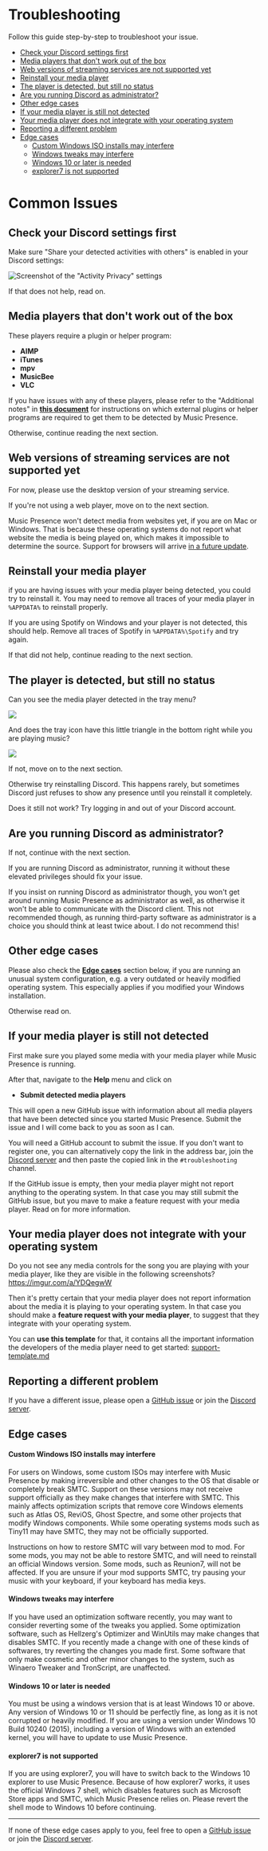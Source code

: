 # Troubleshooting

Follow this guide step-by-step to troubleshoot your issue.

* [Check your Discord settings first](#check-your-discord-settings-first)
* [Media players that don't work out of the box](#media-players-that-dont-work-out-of-the-box)
* [Web versions of streaming services are not supported yet](#web-versions-of-streaming-services-are-not-supported-yet)
* [Reinstall your media player](#reinstall-your-media-player)
* [The player is detected, but still no status](#the-player-is-detected-but-still-no-status)
* [Are you running Discord as administrator?](#are-you-running-discord-as-administrator)
* [Other edge cases](#other-edge-cases)
* [If your media player is still not detected](#if-your-media-player-is-still-not-detected)
* [Your media player does not integrate with your operating system](#your-media-player-does-not-integrate-with-your-operating-system)
* [Reporting a different problem](#reporting-a-different-problem)
* [Edge cases](#edge-cases)
    * [Custom Windows ISO installs may interfere](#custom-windows-iso-installs-may-interfere)
    * [Windows tweaks may interfere](#windows-tweaks-may-interfere)
    * [Windows 10 or later is needed](#windows-10-or-later-is-needed)
    * [explorer7 is not supported](#explorer7-is-not-supported)

# Common Issues 

## Check your Discord settings first

Make sure "Share your detected activities with others"
is enabled in your Discord settings:

![Screenshot of the "Activity Privacy" settings](../assets/screenshot-discord-activity-settings.png)

If that does not help, read on.

## Media players that don't work out of the box

These players require a plugin or helper program:

- **AIMP**
- **iTunes**
- **mpv**
- **MusicBee**
- **VLC**

If you have issues with any of these players,
please refer to the "Additional notes" in
[**this document**](https://github.com/ungive/discord-music-presence/blob/master/documentation/supported-media-players.md)
for instructions on which external plugins or helper programs are required
to get them to be detected by Music Presence.

Otherwise, continue reading the next section.

## Web versions of streaming services are not supported yet

For now, please use the desktop version of your streaming service.

If you're not using a web player, move on to the next section.

Music Presence won't detect media from websites yet,
if you are on Mac or Windows.
That is because these operating systems do not report
what website the media is being played on,
which makes it impossible to determine the source.
Support for browsers will arrive
[in a future update](https://github.com/ungive/discord-music-presence/issues/5).

## Reinstall your media player

if you are having issues with your media player being detected,
you could try to reinstall it. You may need to remove
all traces of your media player in `%APPDATA%` to
reinstall properly.

If you are using Spotify on Windows
and your player is not detected, this
should help. Remove all traces of 
Spotify in `%APPDATA%\Spotify` and 
try again.

If that did not help, continue reading to the next section.

## The player is detected, but still no status

Can you see the media player detected in the tray menu?

![](../assets/screenshot-tray-player-active.png)

And does the tray icon have this little triangle in the bottom right
while you are playing music?

![](../assets/screenshot-tray-icon-playing.png)

If not, move on to the next section.

Otherwise try reinstalling Discord.
This happens rarely, but sometimes
Discord just refuses to show any presence until you reinstall it completely.

Does it still not work? Try logging in and out of your Discord account.

## Are you running Discord as administrator?

If not, continue with the next section.

If you are running Discord as administrator,
running it without these elevated privileges should fix your issue.

If you insist on running Discord as administrator though,
you won't get around running Music Presence as administrator as well,
as otherwise it won't be able to communicate with the Discord client.
This not recommended though, as running third-party software
as administrator is a choice you should think at least twice about.
I do not recommend this!

## Other edge cases

Please also check the [**Edge cases**](#edge-cases) section below,
if you are running an unusual system configuration,
e.g. a very outdated or heavily modified operating system.
This especially applies if you modified your Windows installation.

Otherwise read on.

## If your media player is still not detected

First make sure you played some media with your media player
while Music Presence is running.

After that, navigate to the **Help** menu and click on

- **Submit detected media players**

This will open a new GitHub issue with information about all media players
that have been detected since you started Music Presence.
Submit the issue and I will come back to you as soon as I can.

You will need a GitHub account to submit the issue.
If you don't want to register one,
you can alternatively copy the link in the address bar,
join the [Discord server](https://discord-invite.musicpresence.app)
and then paste the copied link in the `#troubleshooting` channel.

If the GitHub issue is empty,
then your media player might not report anything to the operating system.
In that case you may still submit the GitHub issue,
but you mave to make a feature request with your media player.
Read on for more information.

## Your media player does not integrate with your operating system

Do you not see any media controls for the song you are playing
with your media player, like they are visible in the following screenshots?
https://imgur.com/a/YDQegwW

Then it's pretty certain that your media player does not report information
about the media it is playing to your operating system.
In that case you should make a **feature request with your media player**,
to suggest that they integrate with your operating system.

You can **use this template** for that,
it contains all the important information
the developers of the media player need to get started:
[support-template.md](./support-template.md)

## Reporting a different problem

If you have a different issue, please open a
[GitHub issue](https://github.com/ungive/discord-music-presence/issues/new/choose)
or join the [Discord server](https://discord-invite.musicpresence.app).

## Edge cases

#### Custom Windows ISO installs may interfere

For users on Windows, some custom ISOs may interfere with Music Presence by making irreversible and other changes to the OS that disable or completely break SMTC. Support on these versions may not receive support officially as they make changes that interfere with SMTC. This mainly affects optimization scripts that remove core Windows elements such as Atlas OS, ReviOS, Ghost Spectre, and some other projects that modify Windows components. While some operating systems mods such as Tiny11 may have SMTC, they may not be officially supported.

Instructions on how to restore SMTC will vary between mod to mod. For some mods, you may not be able to restore SMTC, and will need to reinstall an official Windows version. Some mods, such as Reunion7, will not be affected. If you are unsure if your mod supports SMTC, try pausing your music with your keyboard, if your keyboard has media keys.

#### Windows tweaks may interfere

If you have used an optimization software recently, you may want to consider reverting some of the tweaks you applied. Some optimization software, such as Hellzerg's Optimizer and WinUtils may make changes that disables SMTC. If you recently made a change with one of these kinds of softwares, try reverting the changes you made first.
Some software that only make cosmetic and other minor changes to the system, such as Winaero Tweaker and TronScript, are unaffected.

#### Windows 10 or later is needed

You must be using a windows version that is at least Windows 10 or above. Any version of Windows 10 or 11 should be perfectly fine, as long as it is not corrupted or heavily modified. If you are using a version under Windows 10 Build 10240 (2015), including a version of Windows with an extended kernel, you will have to update to use Music Presence.

#### explorer7 is not supported

If you are using explorer7, you will have to switch back to the Windows 10 explorer to use Music Presence. Because of how explorer7 works, it uses the official Windows 7 shell, which disables features such as Microsoft Store apps and SMTC, which Music Presence relies on. Please revert the shell mode to Windows 10 before continuing.

---

If none of these edge cases apply to you,
feel free to open a
[GitHub issue](https://github.com/ungive/discord-music-presence/issues/new/choose)
or join the [Discord server](https://discord-invite.musicpresence.app).

